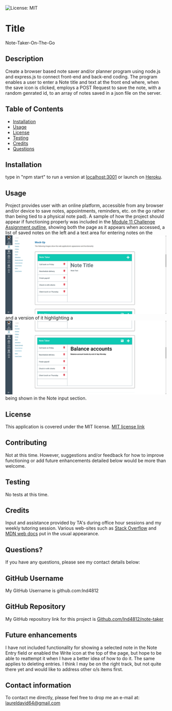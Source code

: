 

![License: MIT](https://img.shields.io/badge/License-MIT-yellow.svg)

# Title

Note-Taker-On-The-Go

## Description

Create a browser based note saver and/or planner program using node.js and express.js to connect front-end and back-end coding.  The program enables a user to enter a Note title and text at the front end where, when the save icon is clicked, employs a POST Request to save the note, with a random genrated id, to an array of notes saved in a json file on the server.

## Table of Contents

* [Installation](#installation)
* [Usage](#usage)
* [License](#license)
* [Testing](#testing)
* [Credits](#credits)
* [Questions](#questions)

## Installation

type in "npm start" to run a version at [localhost:3001](http://localhost:3001) or launch on [Heroku](https://note-taker-at-work.herokuapp.com/).

## Usage

Project provides user with an online platform, accessible from any browser and/or device to save notes, appointments, reminders, etc. on the go rather than being tied to a physical note pad). A sample of how the project should appear if functioning properly was included in the [Module 11 Challenge Assignment outline](https://courses.bootcampspot.com/courses/1181/assignments/23354?module_item_id=463836), showing both the page as it appears when accessed, a list of saved notes on the left and a text area for entering notes on the ![right](public/assets/images/module-11-assignment-mock-up.png) and a version of it highlighting a ![selected note](public/assets/images/module-11-mock-up-pg-2.png) being shown in the Note input section.  

## License

This application is covered under the MIT license.  [MIT license link](https://choosealicense.com/licenses/mit/)

## Contributing

Not at this time.  However, suggestions and/or feedback for how to improve functioning or add future enhancements detailed below would be more than welcome.

## Testing

No tests at this time.

## Credits

Input and assistance provided by TA's during office hour sessions and my weekly tutoring session. Various web-sites such as [Stack Overflow](https://stackoverflow.com) and [MDN web docs](https://developer.mozilla.org) put in the usual appearance.

## Questions?

If you have any questions, please see my contact details below:

## GitHub Username

My GitHub Username is github.com:lnd4812

## GitHub Repository

My GitHub repository link for this project is [Github.com/lnd4812/note-taker](https://github.com/lnd4812/note-taker)

## Future enhancements

I have not included functionality for showing a selected note in the Note Entry field or enabled the Write icon at the top of the page, but hope to be able to reattempt it when I have a better idea of how to do it.  The same applies to deleting entries.  I think I may be on the right track, but not quite there yet and would like to address other o/s items first.

## Contact information

To contact me directly, please feel free to drop me an e-mail at: <a hef="mailto:laureldavid64@gmail.com">laureldavid64@gmail.com</a>

